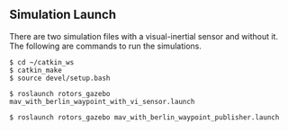 
Simulation Launch
-----------
There are two simulation files with a visual-inertial sensor and without it. The following are commands to run the simulations. 

```console
$ cd ~/catkin_ws
$ catkin_make
$ source devel/setup.bash
```

```console
$ roslaunch rotors_gazebo mav_with_berlin_waypoint_with_vi_sensor.launch
```

```console
$ roslaunch rotors_gazebo mav_with_berlin_waypoint_publisher.launch
```
